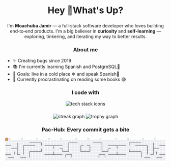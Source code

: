 <h1 align="center">Hey 👋What's Up?</h1>

### 

<p align="center">
I'm <b>Moachuba Jamir</b> — a full‑stack software developer who loves building end‑to‑end products. I'm a big believer in <b>curiosity</b> and <b>self‑learning</b> — exploring, tinkering, and iterating my way to better results.
</p>

<h3 align="center">About me</h3> <ul> <li>✨ Creating bugs since 2019</li> <li>📚 I'm currently learning Spanish and PostgreSQL🐘</li> <li>🎯 Goals: live in a cold place ❄ and speak Spanish🚀</li> <li>📖 Currently procrastinating on reading some books 😅</li>

</ul>

### 

<h3 align="center">I code with</h3>

<div align="center">
<img src="https://skillicons.dev/icons?i=react,ts,next,tailwind,bootstrap,nodejs,express,mongodb,postgres,docker,git,aws,vercel,netlify" height="36" alt="tech stack icons" />
</div>

### 

<div align="center">
<img src="https://streak-stats.demolab.com?user=Moachuba-Jamir&locale=en&mode=daily&theme=dracula&hide_border=false&border_radius=5&order=3" height="150" alt="streak graph"  />
<img src="https://github-profile-trophy.vercel.app?username=Moachuba-Jamir&theme=dracula&column=-1&row=1&margin-w=8&margin-h=8&no-bg=false&no-frame=false&order=4" height="150" alt="trophy graph"  />
</div>

<!-- verbose text list removed per request -->

<h3 align="center">Pac-Hub: Every commit gets a bite</h3>

<picture>
<source media="(prefers-color-scheme: dark)" srcset="https://raw.githubusercontent.com/Moachuba-Jamir/Moachuba-Jamir/output/pacman-contribution-graph-dark.svg">
<source media="(prefers-color-scheme: light)" srcset="https://raw.githubusercontent.com/Moachuba-Jamir/Moachuba-Jamir/output/pacman-contribution-graph.svg">
<img alt="pacman contribution graph" src="https://raw.githubusercontent.com/Moachuba-Jamir/Moachuba-Jamir/output/pacman-contribution-graph.svg">
</picture>

### 